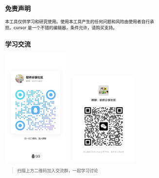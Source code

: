 ## 免责声明

本工具仅供学习和研究使用。使用本工具产生的任何问题和风险由使用者自行承担。cursor 是一个不错的编辑器，条件允许，请购买支持。

## 学习交流

<img src="./qq.jpg" alt="交流群二维码" width="200" style="margin-right: 20px"/>
<img src="./wechat.jpg" alt="交流群二维码" width="200" />

> 扫描上方二维码加入交流群，一起学习讨论
